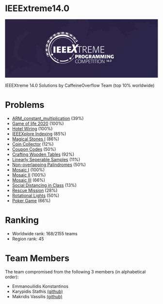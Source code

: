 # IEEExtreme14.0
<p align="center">
  <img src="image.png">
</p>  

IEEEXtreme 14.0 Solutions by CaffeineOverflow Team (top 10% worldwide)

# Problems
 - [ARM_constant_multiplication](https://github.com/emmanouilidisk/IEEExtreme14.0/tree/master/ARM_constant_multiplication) (39%)
 - [Game of life 2020](https://github.com/emmanouilidisk/IEEExtreme14.0/tree/master/game_of_life_2020) (100%)
 - [Hotel Wiring](https://github.com/emmanouilidisk/IEEExtreme14.0/tree/master/hotel_wiring) (100%)
 - [IEEEXplore Indexing](https://github.com/emmanouilidisk/IEEExtreme14.0/tree/master/IEEEXplore_indexing) (85%)
 - [Magical Stones I](https://github.com/emmanouilidisk/IEEExtreme14.0/tree/master/magical_stones_I) (86%)
 - [Coin Collector](https://github.com/emmanouilidisk/IEEExtreme14.0/tree/master/coin_collector) (12%)
 - [Coupon Codes](https://github.com/emmanouilidisk/IEEExtreme14.0/tree/master/coupon_codes) (50%)
 - [Crafting Wooden Tables](https://github.com/emmanouilidisk/IEEExtreme14.0/tree/master/crafting_wooden_tables) (92%)
 - [Linearly Seperable Samples](https://github.com/emmanouilidisk/IEEExtreme14.0/tree/master/linearly_seperable_samples) (11%)
 - [Non-overlapping Palindromes](https://github.com/emmanouilidisk/IEEExtreme14.0/tree/master/non_overlapping_palindromes) (50%)
 - [Mosaic I]() (100%)
 - [Mosaic II]() (100%)
 - [Mosaic III]() (66%)
 - [Social Distancing in Class]() (13%)
 - [Rescue Mission]() (28%)
 - [Rotational Lights](https://github.com/emmanouilidisk/IEEExtreme14.0/tree/master/rotational_lights) (50%)
 - [Poker Game]() (66%)
# Ranking 
- Worldwide rank: 168/2155 teams
- Region rank: 45

# Team Members
The team compromised from the following 3 members (in alphabetical order):  
- Emmanouilidis Konstantinos 
- Karypidis Stathis [(github)](https://github.com/Sta8is)
- Makridis Vassilis [(github)](https://github.com/BillMc98)
